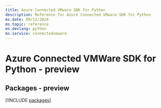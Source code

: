 ```yaml
---
title: Azure Connected VMware SDK for Python
description: Reference for Azure Connected VMware SDK for Python
ms.date: 09/12/2024
ms.topic: reference
ms.devlang: python
ms.service: connectedvmware
---
```

# Azure Connected VMWare SDK for Python - preview
## Packages - preview
[!INCLUDE [packages](connected-vmware-index.md)]